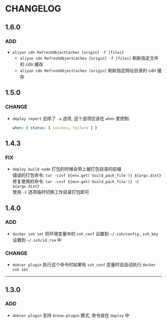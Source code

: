 # CHANGELOG

## 1.6.0

### ADD

- `aliyun cdn RefreshObjectCaches [origin] -f [files]`
  - `aliyun cdn RefreshObjectCaches [origin] -f [files]` 刷新指定文件的 cdn 缓存
  - `aliyun cdn RefreshObjectCaches [origin]` 刷新指定网址目录的 cdn 缓存

## 1.5.0

### CHANGE

- `deploy report` 去除了 `-a` 选项, 这个选项应该在 `when` 里控制.
  ```yaml
  when: { status: [ success, failure ] }
  ``` 

## 1.4.3

### FIX

- `deploy build node` 打包的时候会带上被打包目录的前缀    
  错误的打包命令: `tar -czvf ${env.get('build_pack_file')} ${argv.dist}`    
  修复使用的命令: `tar -czvf ${env.get('build_pack_file')} -C ${argv.dist} .`    
  使用 `-C` 选项临时切换工作目录打包即可

## 1.4.0

### ADD

- `docker ssh set` 将环境变量中的 `ssh_conf` 设置到 `~/.ssh/config` , `ssh_key` 设置到 `~/.ssh/id_rsa` 中

### CHANGE

- `dokcer plugin` 执行这个命令时如果有 `ssh_conf` 变量时会自动执行 `docker ssh set`

----

## 1.3.0

### ADD

- `dokcer plugin` 支持 `drone-plugin` 模式, 命令放在 `deploy` 中

